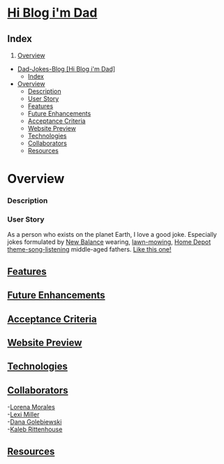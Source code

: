 # [Hi Blog i'm Dad](https://hi-blog-im-dad.herokuapp.com/login)

## Index

1. [Overview](#overview)

- [Dad-Jokes-Blog [Hi Blog i'm Dad]](#dad-jokes-blog-hi-blog-im-dad)
  - [Index](#index)
- [Overview](#overview)
    - [Description](#description)
    - [User Story](#user-story)
  - [Features](#features)
  - [Future Enhancements](#future-enhancements)
  - [Acceptance Criteria](#acceptance-criteria)
  - [Website Preview](#website-preview)
  - [Technologies](#technologies)
  - [Collaborators](#collaborators)
  - [Resources](#resources)

# Overview
### Description


### User Story
As a person who exists on the planet Earth, I love a good joke.  Especially jokes formulated by [New Balance](https://www.newbalance.com/pd/mx608v5/MX608V5-16450.html) wearing, [lawn-mowing](https://www.homedepot.com/p/Green-Machine-62V-Brushless-22-in-Electric-Cordless-Battery-Self-Propelled-Lawn-Mower-with-2-4-0-Ah-Batteries-and-Charger-GMSM6200/315397665?gclid=Cj0KCQjwkOqZBhDNARIsAACsbfIskcNmSVxmeNSw-sKIuRDkchmQVh7_COW8ivjpAy1llbkuu8_YAyMaAuFPEALw_wcB), [Home Depot theme-song-listening](https://www.youtube.com/watch?v=X-a1-T8VoUA) middle-aged fathers.  [Like this one!](/public/assets/dadbod.jpeg)

## [Features](#index) 

## [Future Enhancements](#index)

## [Acceptance Criteria](#index)

## [Website Preview](#index) 

## [Technologies](#index)

## [Collaborators](#index)
-[Lorena Morales](https://github.com/Lorena-RM)
<br>
-[Lexi Miller](https://github.com/Leximiller128)
<br>
-[Dana Golebiewski](https://github.com/danagolebiewski)
<br>
-[Kaleb Rittenhouse](https://github.com/kalebritt)

## [Resources](#index)